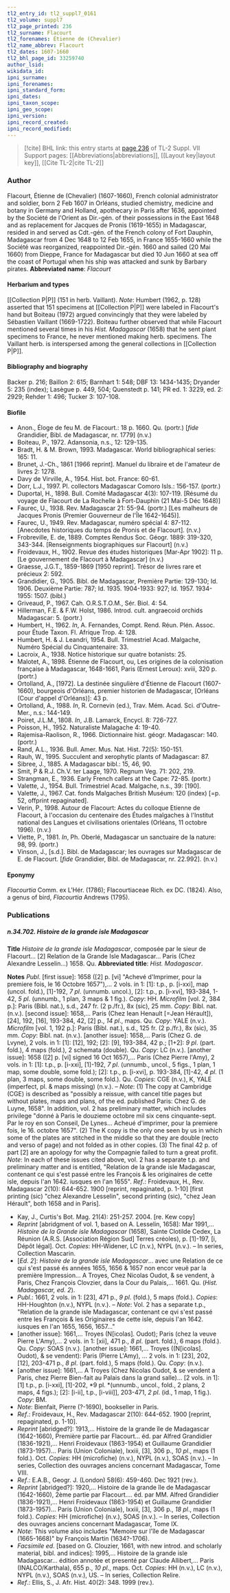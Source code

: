```yaml
---
tl2_entry_id: tl2_suppl7_0161
tl2_volume: suppl7
tl2_page_printed: 236
tl2_surname: Flacourt
tl2_forenames: Étienne de (Chevalier)
tl2_name_abbrev: Flacourt
tl2_dates: 1607-1660
tl2_bhl_page_id: 33259740
author_lsid: 
wikidata_id: 
ipni_surname: 
ipni_forenames: 
ipni_standard_form: 
ipni_dates: 
ipni_taxon_scope: 
ipni_geo_scope: 
ipni_version: 
ipni_record_created: 
ipni_record_modified:
---
```


> [!cite] BHL link: this entry starts at [page 236](https://www.biodiversitylibrary.org/page/33259740) of TL-2 Suppl. VII
> Support pages: [[Abbreviations|abbreviations]], [[Layout key|layout key]], [[Cite TL-2|cite TL-2]]

### Author

Flacourt, Étienne de (Chevalier) (1607-1660), French colonial administrator and soldier, born 2 Feb 1607 in Orléans, studied chemistry, medicine and botany in Germany and Holland, apothecary in Paris after 1636, appointed by the Société de l'Orient as Dir.-gén. of their possessions in the East 1648 and as replacement for Jacques de Pronis (1619-1655) in Madagascar, resided in and served as Cdt.-gén. of the French colony of Fort Dauphin, Madagascar from 4 Dec 1648 to 12 Feb 1655, in France 1655-1660 while the Société was reorganized, reappointed Dir.-gén. 1660 and sailed (20 Mai 1660) from Dieppe, France for Madagascar but died 10 Jun 1660 at sea off the coast of Portugal when his ship was attacked and sunk by Barbary pirates. 
**Abbreviated name**: *Flacourt*

#### Herbarium and types

[[Collection P|P]] (151 in herb. Vaillant). *Note*: Humbert (1962, p. 128) asserted that 151 specimens at [[Collection P|P]] were labeled in Flacourt's hand but Boiteau (1972) argued convincingly that they were labeled by Sébastien Vaillant (1669-1722). Boiteau further observed that while Flacourt mentioned several times in his *Hist. Madagascar* (1658) that he sent plant specimens to France, he never mentioned making herb. specimens. The Vaillant herb. is interspersed among the general collections in [[Collection P|P]].

#### Bibliography and biography

Backer p. 216; Baillon 2: 615; Barnhart 1: 548; DBF 13: 1434-1435; Dryander 5: 235 (index); Lasègue p. 449, 504; Quenstedt p. 141; PR ed. 1: 3229, ed. 2: 2929; Rehder 1: 496; Tucker 3: 107-108.

#### Biofile

- Anon., Éloge de feu M. de Flacourt.: 18 p. 1660. Qu. (portr.) \[*fide* Grandidier, Bibl. de Madagascar, nr. 1779\] (n.v.)
- Boiteau, P., 1972. Adansonia, n.s., 12: 129-135.
- Bradt, H. & M. Brown, 1993. Madagascar. World bibliographical series: 165: 11.
- Brunet, J.-Ch., 1861 \[1966 reprint\]. Manuel du libraire et de l'amateur de livres 2: 1278.
- Davy de Virville, A., 1954. Hist. bot. France: 60-61.
- Dorr, L.J., 1997. Pl. collectors Madagascar Comoro Isls.: 156-157. (portr.)
- Duportal, H., 1898. Bull. Comité Madagascar 4(3): 107-119. \[Résumé du voyage de Flacourt de La Rochelle à Fort-Dauphin (21 Mai-5 Déc 1648)\]
- Faurec, U., 1938. Rev. Madagascar 21: 55-94. (portr.) \[Les malheurs de Jacques Pronis (Premier Gouverneur de l'Île 1642-1645)\].
- Faurec, U., 1949. Rev. Madagascar, numéro spécial 4: 87-112. \[Anecdotes historiques du temps de Pronis et de Flacourt\]. (n.v.)
- Frobreville, E. de, 1889. Comptes Rendus Soc. Géogr. 1889: 319-320, 343-344. \[Renseignments biographiques sur Flacourt\] (n.v.)
- Froidevaux, H., 1902. Revue des études historiques \[Mar-Apr 1902\]: 11 p. \[Le gouvernement de Flacourt à Madagascar\] (n.v.)
- Graesse, J.G.T., 1859-1869 \[1950 reprint\]. Trésor de livres rare et précieux 2: 592.
- Grandidier, G., 1905. Bibl. de Madagascar, Première Partie: 129-130; Id. 1906. Deuxième Partie: 787; Id. 1935. 1904-1933: 927; Id. 1957. 1934-1955: 1507. (bibl.)
- Griveaud, P., 1967. Cah. O.R.S.T.O.M., Sér. Biol. 4: 54.
- Hillerman, F.E. & F.W. Holst, 1986. Introd. cult. angraecoid orchids Madagascar: 5. (portr.)
- Humbert, H., 1962. *In*, A. Fernandes, Compt. Rend. Réun. Plén. Assoc. pour Étude Taxon. Fl. Afrique Trop. 4: 128.
- Humbert, H. & J. Leandri, 1954. Bull. Trimestriel Acad. Malgache, Numéro Spécial du Cinquantenaire: 33.
- Lacroix, A., 1938. Notice historique sur quatre botanists: 25.
- Malotet, A., 1898. Étienne de Flacourt, ou, Les origines de la colonisation française à Madagascar, 1648-1661, Paris (Ernest Leroux): xviii, 320 p. (portr.)
- Ortolland, A., \[1972\]. La destinée singulière d'Étienne de Flacourt (1607-1660), bourgeois d'Orléans, premier historien de Madagascar, \[Orléans (Cour d'appel d'Orléans)\]: 43 p.
- Ortolland, A., 1988. *In*, R. Cornevin (ed.), Trav. Mém. Acad. Sci. d'Outre-Mer., n.s.: 144-149.
- Poiret, J.L.M., 1808. *In*, J.B. Lamarck, Encycl. 8: 726-727.
- Poisson, H., 1952. Naturaliste Malagache 4: 19-40.
- Rajemisa-Raolison, R., 1966. Dictionnaire hist. géogr. Madagascar: 140. (portr.)
- Rand, A.L., 1936. Bull. Amer. Mus. Nat. Hist. 72(5): 150-151.
- Rauh, W., 1995. Succulent and xerophytic plants of Madagascar: 87.
- Sibree, J., 1885. A Madagascar bibl.: 15, 46, 90.
- Smit, P & R.J. Ch.V. ter Laage, 1970. Regnum Veg. 71: 202, 219.
- Strangman, E., 1936. Early French callers at the Cape: 72-85. (portr.)
- Valette, J., 1954. Bull. Trimestriel Acad. Malgache, n.s., 39: \[190\].
- Valette, J., 1967. Cat. fonds Malgaches British Muséum: 120 (index) \[=p. 52, offprint repaginated\].
- Verin, P., 1998. Autour de Flacourt: Actes du colloque Etienne de Flacourt, à l'occasion du centenaire des Études malgaches à l'Institut national des Langues et civilisations orientales (Orléans, 11 octobre 1996). (n.v.)
- Viette, P., 1981. *In*, Ph. Oberlé, Madagascar un sanctuaire de la nature: 98, 99. (portr.)
- Vinson, J., \[s.d.\]. Bibl. de Madagascar; les ouvrages sur Madagascar de E. de Flacourt. \[*fide* Grandidier, Bibl. de Madagascar, nr. 22.992\]. (n.v.)

#### Eponymy

*Flacourtia* Comm. ex L'Hér. (1786); Flacourtiaceae Rich. ex DC. (1824). Also, a genus of bird, *Flacourtia* Andrews (1795).

### Publications

##### n.34.702. Histoire de la grande isle Madagascar

**Title**
*Histoire de la grande isle Madagascar*, composée par le sieur de Flacourt... \[2\] Relation de la Grande Isle Madagascar... Paris (Chez Alexandre Lesselin...) 1658. Qu.
**Abbreviated title**: *Hist. Madagascar*.

**Notes**
*Publ*. \[first issue\]: 1658 (\[2\] p. \[vi\] "Achevé d'Imprimer, pour la premiere fois, le 16 Octobre 1657"),... 2 vols. in 1: \[1\]: t.p., p. \[i-xxi\], map (uncol. fold.), \[1\]-192, *7 pl*. (unnumb. uncol.), \[2\]: t.p., p. \[i-xvi\], 193-384, 1-42, *5 pl*. (unnumb., 1 plan, 3 maps & 1 fig.). *Copy*: HH. *Microfilm* \[vol. 2, 384 p.\]: Paris (Bibl. nat.), s.d., 247 fr. (2 p./fr.), 8x (sic), 25 mm.
*Copy*: Bibl. nat. (n.v.).
\[second issue\]: 1658,... Paris (Chez Iean Henault \[=Jean Hérault\]), \[24\], 192, \[16\], 193-384, 42, \[2\] p., *14 pl*., maps. Qu. *Copy*: YALE (n.v.). *Microfilm* \[vol. 1, 192 p.\]: Paris (Bibl. nat.), s.d., 125 fr. (2 p./fr.), 8x (sic), 35 mm. *Copy*: Bibl. nat. (n.v.).
\[another issue\]: 1658,... Paris (Chez G. de Lvyne), 2 vols. in 1: \[1\]: \[12\], 192; \[2\]: \[9\], 193-384, 42 p.; \[1+2\]: *9 pl*. (part. fold.), 4 maps (fold.), 2 schemata (double). Qu. *Copy*: LC (n.v.).
\[another issue\]: 1658 (\[2\] p. \[vi\] signed 16 Oct 1657),... Paris (Chez Pierre l'Amy), 2 vols. in 1: \[1\]: t.p., p. \[i-xxi\], \[1\]-192, *7 pl*. (unnumb., uncol., 5 figs., 1 plan, 1 map, some double, some fold.); \[2\]: t.p., p. \[i-xvi\], p. 193-384, \[1\]-42, *4 pl*. (1 plan, 3 maps, some double, some fold.). Qu. *Copies*: CGE (n.v.), K, YALE (imperfect, pl. & maps missing) (n.v.). – *Note*: (1) The copy at Cambridge (CGE) is described as "possibly a reissue, with cancel title pages but without plates, maps and plans, of the ed. published Paris: Chez G. de Luyne, 1658". In addition, vol. 2 has preliminary matter, which includes privilege "donné à Paris le douzieme octobre mil six cens cinquante-sept. Par le roy en son Conseil, De Lynes... Acheué d'imprimer, pour la premiere fois, le 16. octobre 1657". (2) The K copy is the only one seen by us in which some of the plates are stitched in the middle so that they are double (recto and verso of page) and not folded as in other copies. (3) The final 42 p. of part \[2\] are an apology for why the Compagnie failed to turn a great profit.
*Note*: In each of these issues cited above, vol. 2 has a separate t.p. and preliminary matter and is entitled, "Relation de la grande isle Madagascar, contenant ce qui s'est passé entre les François & les originaires de cette isle, depuis l'an 1642. iusques en l'an 1655".
*Ref*.: Froidevaux, H., Rev. Madagascar 2(10): 644-652. 1900 \[reprint, repaginated, p. 1-10\] \[first printing (sic) "chez Alexandre Lesselin", second printing (sic), "chez Jean Hérault", both 1658 and in Paris\].
- Kay, J., Curtis's Bot. Mag. 21(4): 251-257. 2004. \[re. Kew copy\]
- *Reprint* \[abridgment of vol. 1, based on A. Lesselin, 1658\]: Mar 1991,... *Histoire de la Grande isle Madagascar* (1658), Sainte Clotilde Cedex, La Réunion (A.R.S. \[Association Région Sud\] Terres créoles), p. \[1\]-197, \[i, Dépôt légal\]. Oct. *Copies*: HH-Widener, LC (n.v.), NYPL (n.v.). – In series, Collection Mascarin.
- \[*Ed. 2*\]: *Histoire de la grande isle Madagascar*... avec une Relation de ce qui s'est passé és années 1655, 1656 & 1657 non encor veuë par la première Impression... A Troyes, Chez Nicolas Oudot, & se vendent, à Paris, Chez François Clovzier, dans la Cour du Palais,... 1661. Qu. (*Hist. Madagascar, ed. 2*).
- *Publ*.: 1661, 2 vols. in 1: \[23\], 471 p., *9 pl*. (fold.), 5 maps (fold.). *Copies*: HH-Houghton (n.v.), NYPL (n.v.). – *Note*: Vol. 2 has a separate t.p., "Relation de la grande isle Madagascar, contenant ce qvi s'est passé entre les François & les Originaires de cette isle, depuis l'an 1642. iusques en l'an 1655, 1656, 1657..."
- \[another issue\]: 1661,... Troyes (N\[icolas\]. Oudot); Paris (chez la veuve Pierre L'Amy),... 2 vols. in 1: \[xii\], 471 p., *8 pl*. (part. fold.), 6 maps (fold.). Qu. *Copy*: SOAS (n.v.). \[another issue\]: 1661,... Troyes ((N\[icolas\]. Oudot), & se vendent): Paris (Pierre L'Amy), ... 2 vols. in 1: \[23\], 202, \[12\], 203-471 p., *8 pl*. (part. fold.), 5 maps (fold.). Qu. *Copy*: (n.v.).
- \[another issue\]: 1661,... A Troyes (Chez Nicolas Oudot, & se vendent a Paris, chez Pierre Bien-fait au Palais dans la grand salle)... \[2 vols. in 1\]: \[1\] t.p., p. \[i-xxi\], \[1\]-202, *9 pl. *(unnumb., uncol., fold., 2 plans, 2 maps, 4 figs.); \[2\]: \[i-ii\], t.p., \[i-viii\]\], 203-471, *2 pl*. (id., 1 map, 1 fig.). *Copy*: BM.
- *Note*: Bienfait, Pierre (?-1690), bookseller in Paris.
- *Ref*.: Froidevaux, H., Rev. Madagascar 2(10): 644-652. 1900 \[reprint, repaginated, p. 1-10\].
- *Reprint* \[abridged?\]: 1913,... Histoire de la grande île de Madagascar (1642-1660), Première partie par Flacourt... éd. par Alfred Grandidier (1836-1921),... Henri Froidevaux (1863-1954) et Guillaume Grandidier (1873-1957)... Paris (Union Coloniale), lxxiii, \[3\], 306 p., *10 pl*., maps (1 fold.). Oct. *Copies*: HH (microfiche) (n.v.), NYPL (n.v.), SOAS (n.v.). – In series, Collection des ouvrages anciens concernant Madagascar, Tome VIII.
- *Ref*.: E.A.B., Geogr. J. (London) 58(6): 459-460. Dec 1921 (rev.).
- *Reprint* \[abridged?\]: 1920,... Histoire de la grande île de Madagascar (1642-1660), 2ème partie par Flacourt.... éd. par MM. Alfred Grandidier (1836-1921),... Henri Froidevaux (1863-1954) et Guillaume Grandidier (1873-1957)... Paris (Union Coloniale), lxxiii, \[3\], 306 p., *18 pl*., maps (1 fold.). *Copies*: HH (microfiche) (n.v.), SOAS (n.v.). – In series, Collection des ouvrages anciens concernant Madagascar, Tome IX.
- *Note*: This volume also includes "Memoire sur l'île de Madagascar (1665-1668)" by François Martin (1634?-1706).
- *Facsimile ed*. \[based on G. Clouzier, 1661, with new introd. and scholarly material, bibl. and indices\]: 1995,... Histoire de la grande isle Madagascar... édition annotée et presenté par Claude Allibert,... Paris (INALCO/Karthala), 655 p., *10 pl*., maps. Oct. *Copies*: HH (n.v.), LC (n.v.), NYPL (n.v.), SOAS (n.v.), US. – In series, Collection Relire.
- *Ref*.: Ellis, S., J. Afr. Hist. 40(2): 348. 1999 (rev.).

